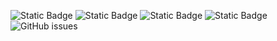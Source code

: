 ![Static Badge](https://img.shields.io/badge/blacklists-60-000000) ![Static Badge](https://img.shields.io/badge/blacklisted-2689155-cc0000) ![Static Badge](https://img.shields.io/badge/whitelisted-2245-00CC00) ![Static Badge](https://img.shields.io/badge/streaming_blacklist-28107-000000) ![GitHub issues](https://img.shields.io/github/issues/fabriziosalmi/blacklists)
